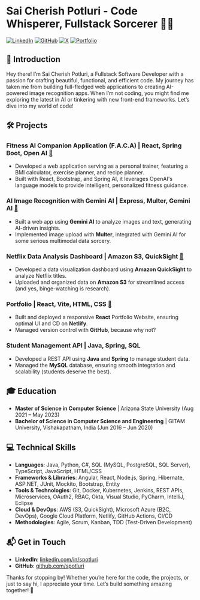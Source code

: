 # Sai Cherish Potluri - Code Whisperer, Fullstack Sorcerer 🧙‍♂️

[![LinkedIn](https://img.shields.io/badge/LinkedIn-Connect-blue)](https://linkedin.com/in/spotluri)
[![GitHub](https://img.shields.io/badge/GitHub-Follow-lightgrey)](https://github.com/spotluri)
[![X](https://img.shields.io/badge/Twitter-Follow-blue)](https://x.com/cherish_potluri)
[![Portfolio](https://img.shields.io/badge/Portfolio-Visit-blueviolet)](https://saicherishpotluri.netlify.app/)

## 👋 Introduction

Hey there! I’m Sai Cherish Potluri, a Fullstack Software Developer with a passion for crafting beautiful, functional, and efficient code. My journey has taken me from building full-fledged web applications to creating AI-powered image recognition apps. When I’m not coding, you might find me exploring the latest in AI or tinkering with new front-end frameworks. Let’s dive into my world of code!

## 🛠️ Projects

### Fitness AI Companion Application (F.A.C.A) | React, Spring Boot, Open AI [🔗](https://github.com/saicherishpotluri/fitness-ai-companion-app) 
- Developed a web application serving as a personal trainer, featuring a BMI calculator, exercise planner, and recipe planner.
- Built with React, Bootstrap, and Spring AI, it leverages OpenAI's language models to provide intelligent, personalized fitness guidance.
  
### AI Image Recognition with Gemini AI | Express, Multer, Gemini AI [🔗](https://github.com/saicherishpotluri/image-reconition-app) 
- Built a web app using **Gemini AI** to analyze images and text, generating AI-driven insights. 
- Implemented image upload with **Multer**, integrated with Gemini AI for some serious multimodal data sorcery.

### Netflix Data Analysis Dashboard | Amazon S3, QuickSight [🔗](https://github.com/saicherishpotluri/Analyze-Data-with-Amazon-QuickSight)
- Developed a data visualization dashboard using **Amazon QuickSight** to analyze Netflix titles.
- Uploaded and organized data on **Amazon S3** for streamlined access (and yes, binge-watching is research).

### Portfolio | React, Vite, HTML, CSS [🔗](https://github.com/saicherishpotluri/portfolio-v2)
- Built and deployed a responsive **React** Portfolio Website, ensuring optimal UI and CD on **Netlify**.
- Managed version control with **GitHub**, because why not?

### Student Management API | Java, Spring, SQL
- Developed a REST API using **Java** and **Spring** to manage student data.
- Managed the **MySQL** database, ensuring smooth integration and scalability (students deserve the best).

## 🎓 Education

- **Master of Science in Computer Science** | Arizona State University (Aug 2021 – May 2023)
- **Bachelor of Science in Computer Science and Engineering** | GITAM University, Vishakapatnam, India (Jun 2016 – Jun 2020)

## 💻 Technical Skills

- **Languages**: Java, Python, C#, SQL (MySQL, PostgreSQL, SQL Server), TypeScript, JavaScript, HTML/CSS
- **Frameworks & Libraries**: Angular, React, Node.js, Spring, Hibernate, ASP.NET, JUnit, Mockito, Bootstrap, Entity
- **Tools & Technologies**: Git, Docker, Kubernetes, Jenkins, REST APIs, Microservices, OAuth2, RBAC, Okta, Visual Studio, PyCharm, IntelliJ, Eclipse
- **Cloud & DevOps**: AWS (S3, QuickSight), Microsoft Azure (B2C, DevOps), Google Cloud Platform, Netlify, GitHub Actions, CI/CD
- **Methodologies**: Agile, Scrum, Kanban, TDD (Test-Driven Development)

## 📬 Get in Touch

- **LinkedIn**: [linkedin.com/in/spotluri](https://linkedin.com/in/spotluri)
- **GitHub**: [github.com/spotluri](https://github.com/spotluri)

Thanks for stopping by! Whether you’re here for the code, the projects, or just to say hi, I appreciate your time. Let’s build something amazing together! 🚀
